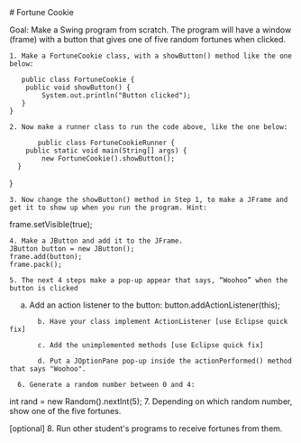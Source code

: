<body>
<div id="wrap">
<div id="main">
<div id="header">

</div>
<div id="moduleIndex">
# Fortune Cookie




Goal: Make a Swing program from scratch.
The program will have a window (frame) with a button that gives one of five random fortunes when clicked.



    1. Make a FortuneCookie class, with a showButton() method like the one below: 

       public class FortuneCookie {
        public void showButton() {
            System.out.println("Button clicked");
       }
    }

    2. Now make a runner class to run the code above, like the one below: 

           public class FortuneCookieRunner {
        public static void main(String[] args) {
            new FortuneCookie().showButton();
      }
   }

    3. Now change the showButton() method in Step 1, to make a JFrame and get it to show up when you run the program. Hint:
   frame.setVisible(true);

    4. Make a JButton and add it to the JFrame.
    JButton button = new JButton();
    frame.add(button);
    frame.pack();

    5. The next 4 steps make a pop-up appear that says, “Woohoo” when the button is clicked

        a. Add an action listener to the button: 
button.addActionListener(this);

           b. Have your class implement ActionListener [use Eclipse quick fix]

           c. Add the unimplemented methods [use Eclipse quick fix]

           d. Put a JOptionPane pop-up inside the actionPerformed() method that says "Woohoo".

      6. Generate a random number between 0 and 4: 
   int rand = new Random().nextInt(5);
7. Depending on which random number, show one of the five fortunes.

[optional] 8. Run other student's programs to receive fortunes from them.
</div>
</div>
</div>
<div id="footer">

</div>
</body>